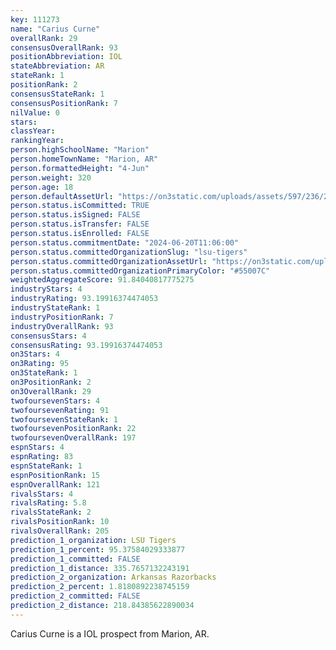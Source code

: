 ```yaml
---
key: 111273
name: "Carius Curne"
overallRank: 29
consensusOverallRank: 93
positionAbbreviation: IOL
stateAbbreviation: AR
stateRank: 1
positionRank: 2
consensusStateRank: 1
consensusPositionRank: 7
nilValue: 0
stars: 
classYear: 
rankingYear: 
person.highSchoolName: "Marion"
person.homeTownName: "Marion, AR"
person.formattedHeight: "4-Jun"
person.weight: 320
person.age: 18
person.defaultAssetUrl: "https://on3static.com/uploads/assets/597/236/236597.png"
person.status.isCommitted: TRUE
person.status.isSigned: FALSE
person.status.isTransfer: FALSE
person.status.isEnrolled: FALSE
person.status.commitmentDate: "2024-06-20T11:06:00"
person.status.committedOrganizationSlug: "lsu-tigers"
person.status.committedOrganizationAssetUrl: "https://on3static.com/uploads/assets/10/150/150010.svg"
person.status.committedOrganizationPrimaryColor: "#55007C"
weightedAggregateScore: 91.84040817775275
industryStars: 4
industryRating: 93.19916374474053
industryStateRank: 1
industryPositionRank: 7
industryOverallRank: 93
consensusStars: 4
consensusRating: 93.19916374474053
on3Stars: 4
on3Rating: 95
on3StateRank: 1
on3PositionRank: 2
on3OverallRank: 29
twofoursevenStars: 4
twofoursevenRating: 91
twofoursevenStateRank: 1
twofoursevenPositionRank: 22
twofoursevenOverallRank: 197
espnStars: 4
espnRating: 83
espnStateRank: 1
espnPositionRank: 15
espnOverallRank: 121
rivalsStars: 4
rivalsRating: 5.8
rivalsStateRank: 2
rivalsPositionRank: 10
rivalsOverallRank: 205
prediction_1_organization: LSU Tigers
prediction_1_percent: 95.37584029333877
prediction_1_committed: FALSE
prediction_1_distance: 335.7657132243191
prediction_2_organization: Arkansas Razorbacks
prediction_2_percent: 1.8180892238745159
prediction_2_committed: FALSE
prediction_2_distance: 218.84385622890034
---
```

Carius Curne is a IOL prospect from Marion, AR.